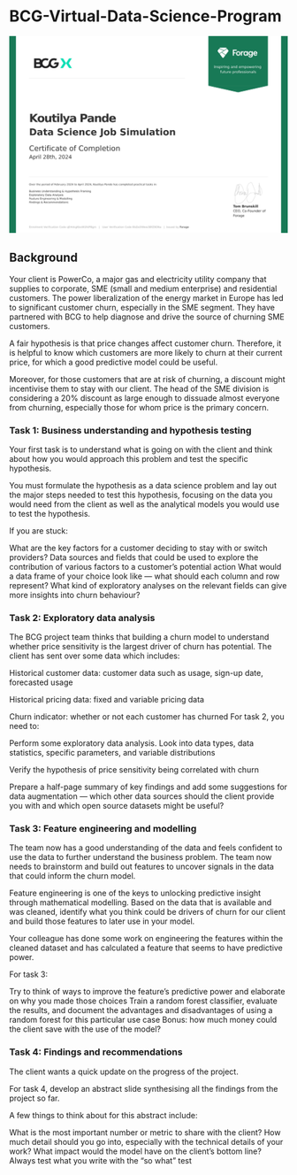 # BCG-Virtual-Data-Science-Program

![Alt text](BCG-Forage-Certificate.jpg)



## Background
Your client is PowerCo, a major gas and electricity utility company that supplies to corporate, SME (small and medium enterprise) and residential customers. The power liberalization of the energy market in Europe has led to significant customer churn, especially in the SME segment. They have partnered with BCG to help diagnose and drive the source of churning SME customers.

A fair hypothesis is that price changes affect customer churn. Therefore, it is helpful to know which customers are more likely to churn at their current price, for which a good predictive model could be useful.

Moreover, for those customers that are at risk of churning, a discount might incentivise them to stay with our client. The head of the SME division is considering a 20% discount as large enough to dissuade almost everyone from churning, especially those for whom price is the primary concern.

### Task 1: Business understanding and hypothesis testing
Your first task is to understand what is going on with the client and think about how you would approach this problem and test the specific hypothesis.

You must formulate the hypothesis as a data science problem and lay out the major steps needed to test this hypothesis, focusing on the data you would need from the client as well as the analytical models you would use to test the hypothesis.

If you are stuck:

What are the key factors for a customer deciding to stay with or switch providers?
Data sources and fields that could be used to explore the contribution of various factors to a customer’s potential action
What would a data frame of your choice look like — what should each column and row represent?
What kind of exploratory analyses on the relevant fields can give more insights into churn behaviour?
### Task 2: Exploratory data analysis
The BCG project team thinks that building a churn model to understand whether price sensitivity is the largest driver of churn has potential. The client has sent over some data which includes:

Historical customer data: customer data such as usage, sign-up date, forecasted usage

Historical pricing data: fixed and variable pricing data

Churn indicator: whether or not each customer has churned For task 2, you need to:

Perform some exploratory data analysis. Look into data types, data statistics, specific parameters, and variable distributions

Verify the hypothesis of price sensitivity being correlated with churn

Prepare a half-page summary of key findings and add some suggestions for data augmentation — which other data sources should the client provide you with and which open source datasets might be useful?

### Task 3: Feature engineering and modelling
The team now has a good understanding of the data and feels confident to use the data to further understand the business problem. The team now needs to brainstorm and build out features to uncover signals in the data that could inform the churn model.

Feature engineering is one of the keys to unlocking predictive insight through mathematical modelling. Based on the data that is available and was cleaned, identify what you think could be drivers of churn for our client and build those features to later use in your model.

Your colleague has done some work on engineering the features within the cleaned dataset and has calculated a feature that seems to have predictive power.

For task 3:

Try to think of ways to improve the feature’s predictive power and elaborate on why you made those choices
Train a random forest classifier, evaluate the results, and document the advantages and disadvantages of using a random forest for this particular use case
Bonus: how much money could the client save with the use of the model?

### Task 4: Findings and recommendations
The client wants a quick update on the progress of the project.

For task 4, develop an abstract slide synthesising all the findings from the project so far.

A few things to think about for this abstract include:

What is the most important number or metric to share with the client?
How much detail should you go into, especially with the technical details of your work?
What impact would the model have on the client’s bottom line? Always test what you write with the “so what” test
